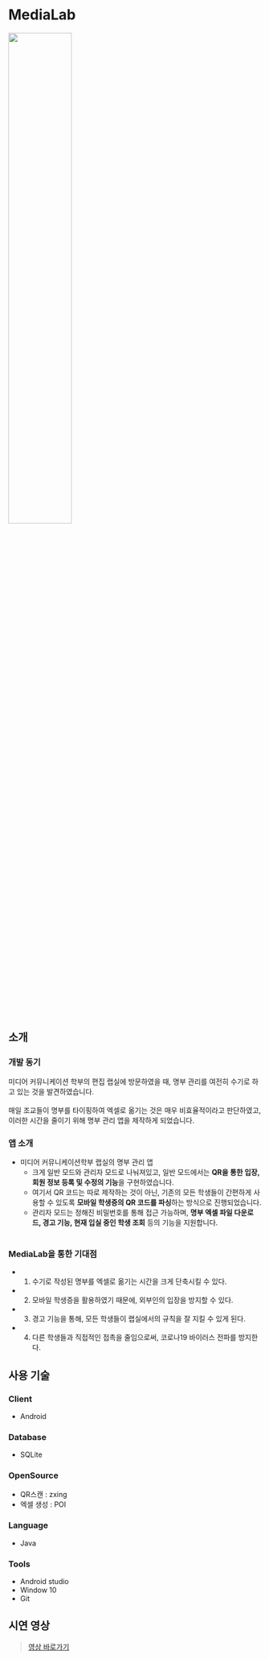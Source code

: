 # MediaLab

<img src="https://user-images.githubusercontent.com/48644958/108073048-f6111d00-70aa-11eb-999d-c4a91ea73ea3.png" height="50%" width="50%"></img><br>

## 소개

### 개발 동기

미디어 커뮤니케이션 학부의 편집 랩실에 방문하였을 때, 명부 관리를 여전히 수기로 하고 있는 것을 발견하였습니다.<br><br>
매일 조교들이 명부를 타이핑하여 엑셀로 옮기는 것은 매우 비효율적이라고 판단하였고, 이러한 시간을 줄이기 위해 명부 관리 앱을 제작하게 되었습니다.<br>
  
### 앱 소개
  
- 미디어 커뮤니케이션학부 랩실의 명부 관리 앱<br>
  - 크게 일반 모드와 관리자 모드로 나눠져있고, 일반 모드에서는 **QR을 통한 입장, 회원 정보 등록 및 수정의 기능**을 구현하였습니다.<br>
  - 여기서 QR 코드는 따로 제작하는 것이 아닌, 기존의 모든 학생들이 간편하게 사용할 수 있도록 **모바일 학생증의 QR 코드를 파싱**하는 방식으로 진행되었습니다.<br>
  - 관리자 모드는 정해진 비밀번호를 통해 접근 가능하며, **명부 엑셀 파일 다운로드, 경고 기능, 현재 입실 중인 학생 조회** 등의 기능을 지원합니다.<br><br>
  
### MediaLab을 통한 기대점

  - 1. 수기로 작성된 명부를 엑셀로 옮기는 시간을 크게 단축시킬 수 있다.<br>
  - 2. 모바일 학생증을 활용하였기 때문에, 외부인의 입장을 방지할 수 있다. <br>
  - 3. 경고 기능을 통해, 모든 학생들이 랩실에서의 규칙을 잘 지킬 수 있게 된다.<br>
  - 4. 다른 학생들과 직접적인 접촉을 줄임으로써, 코로나19 바이러스 전파를 방지한다.<br>
  
## 사용 기술

### Client

- Android

### Database

- SQLite

### OpenSource

- QR스캔 : zxing
- 엑셀 생성 : POI

### Language

- Java

### Tools

- Android studio
- Window 10
- Git


## 시연 영상

> [영상 바로가기](https://www.youtube.com/watch?v=An2NhZydOII&feature=youtu.be)
